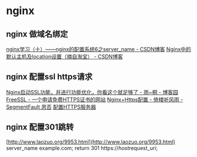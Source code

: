 # nginx

## nginx 做域名绑定

[nginx学习（十）——nginx的配置系统6之server_name - CSDN博客](http://blog.csdn.net/xxcupid/article/details/52515237)
[Nginx中的默认主机及location设置（摘自淘宝） - CSDN博客](http://blog.csdn.net/u010566813/article/details/51274954)

## nginx 配置ssl https请求

[Nginx启动SSL功能，并进行功能优化，你看这个就足够了 - 雨~桐 - 博客园](https://www.cnblogs.com/piscesLoveCc/p/6120875.html)
[FreeSSL - 一个申请免费HTTPS证书的网站](https://freessl.org/)
[Nginx+Https配置 - 倚楼听风雨 - SegmentFault 思否](https://segmentfault.com/a/1190000004976222)
[配置HTTPS服务器](http://tengine.taobao.org/nginx_docs/cn/docs/http/configuring_https_servers.html)

## nginx 配置301跳转

[http://www.laozuo.org/9953.html](http://www.laozuo.org/9953.html)
server_name example.com;
return 301 https://$host$request_uri;